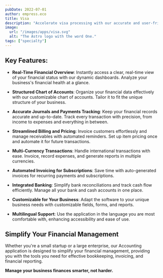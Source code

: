 ```yaml
---
pubDate: 2022-07-01
author: empress.eco
title: Visa
description: "Accelerate visa processing with our accurate and user-friendly application."
image:
  url: "/images/apps/visa.svg"
  alt: "The Astro logo with the word One."
tags: ["specialty"]
---
```


## Key Features:

- **Real-Time Financial Overview**: Instantly access a clear, real-time view of your financial status with our dynamic dashboards. Analyze your business's financial health at a glance.

- **Structured Chart of Accounts**: Organize your financial data effectively with our customizable chart of accounts. Tailor it to fit the unique structure of your business.

- **Accurate Journals and Payments Tracking**: Keep your financial records accurate and up-to-date. Track every transaction with precision, from income to expenses and everything in between.

- **Streamlined Billing and Pricing**: Invoice customers effortlessly and manage receivables with automated reminders. Set up item pricing once and automate it for future transactions.

- **Multi-Currency Transactions**: Handle international transactions with ease. Invoice, record expenses, and generate reports in multiple currencies.

- **Automated Invoicing for Subscriptions**: Save time with auto-generated invoices for recurring payments and subscriptions.

- **Integrated Banking**: Simplify bank reconciliations and track cash flow efficiently. Manage all your bank and cash accounts in one place.

- **Customizable for Your Business**: Adapt the software to your unique business needs with customizable fields, forms, and reports.

- **Multilingual Support**: Use the application in the language you are most comfortable with, enhancing accessibility and ease of use.

## Simplify Your Financial Management

Whether you're a small startup or a large enterprise, our Accounting application is designed to simplify your financial management, providing you with the tools you need for effective bookkeeping, invoicing, and financial reporting.

**Manage your business finances smarter, not harder.**